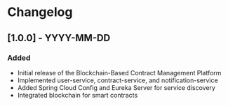 # Changelog

## [1.0.0] - YYYY-MM-DD
### Added
- Initial release of the Blockchain-Based Contract Management Platform
- Implemented user-service, contract-service, and notification-service
- Added Spring Cloud Config and Eureka Server for service discovery
- Integrated blockchain for smart contracts
